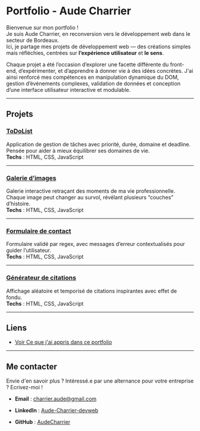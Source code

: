 # Portfolio - Aude Charrier

Bienvenue sur mon portfolio !  
Je suis Aude Charrier, en reconversion vers le développement web dans le secteur de Bordeaux.  
Ici, je partage mes projets de développement web — des créations simples mais réfléchies, centrées sur **l’expérience utilisateur** et **le sens**.  

Chaque projet a été l’occasion d’explorer une facette différente du front-end, d’expérimenter, et d’apprendre à donner vie à des idées concrètes.
J'ai ainsi renforcé mes compétences en manipulation dynamique du DOM, gestion d’événements complexes, validation de données et conception d’une interface utilisateur interactive et modulable.  

---

## Projets

### [ToDoList](./todo_list)
Application de gestion de tâches avec priorité, durée, domaine et deadline.  
Pensée pour aider à mieux équilibrer ses domaines de vie.  
**Techs** : HTML, CSS, JavaScript

---

### [Galerie d’images](./galerie)
Galerie interactive retraçant des moments de ma vie professionnelle.  
Chaque image peut changer au survol, révélant plusieurs “couches” d’histoire.  
**Techs** : HTML, CSS, JavaScript

---

### [Formulaire de contact](./formulaire)
Formulaire validé par regex, avec messages d’erreur contextualisés pour guider l’utilisateur.  
**Techs** : HTML, CSS, JavaScript

---

### [Générateur de citations](./citations)
Affichage aléatoire et temporisé de citations inspirantes avec effet de fondu.  
**Techs** : HTML, CSS, JavaScript

---

## Liens
- [Voir Ce que j'ai appris dans ce portfolio](././pdf/Les_commandements_du_codeur.pdf)

---

## Me contacter
Envie d'en savoir plus ? Intéressé.e par une alternance pour votre entreprise ? Ecrivez-moi !
- **Email** : [charrier.aude@gmail.com](mailto:charrier.aude@gmail.com)  
- **LinkedIn** : [Aude-Charrier-devweb](https://www.linkedin.com/in/aude-charrier-devweb/)  

- **GitHub** : [AudeCharrier](https://github.com/AudeCharrier/)


